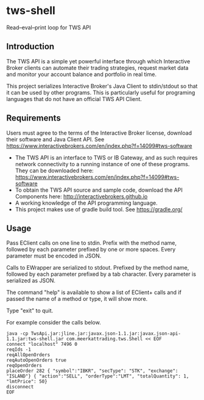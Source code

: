 # tws-shell
Read–eval–print loop for TWS API

Introduction
------------

The TWS API is a simple yet powerful interface through which Interactive Broker clients can automate their trading strategies, request market data and monitor your account balance and portfolio in real time.

This project serializes Interactive Broker's Java Client to stdin/stdout so that it can be used by other programs. This is particularly useful for programing languages that do not have an official TWS API Client.

Requirements
------------

Users must agree to the terms of the Interactive Broker license, download their software and Java Client API.
See https://www.interactivebrokers.com/en/index.php?f=14099#tws-software

* The TWS API is an interface to TWS or IB Gateway, and as such requires network connectivity to a running instance of one of these programs. They can be downloaded here: https://www.interactivebrokers.com/en/index.php?f=14099#tws-software
* To obtain the TWS API source and sample code, download the API Components here: http://interactivebrokers.github.io
* A working knowledge of the API programming language.
* This project makes use of gradle build tool. See https://gradle.org/

Usage
-----

Pass EClient calls on one line to stdin. Prefix with the method name, followed by each parameter prefixed by one or more spaces. Every parameter must be encoded in JSON.

Calls to EWrapper are serialized to stdout. Prefixed by the method name, followed by each parameter prefixed by a tab character. Every parameter is serialized as JSON.

The command "help" is available to show a list of EClient+ calls and if passed the name of a method or type, it will show more.

Type "exit" to quit.

For example consider the calls below.

```
java -cp TwsApi.jar:jline.jar:javax.json-1.1.jar:javax.json-api-1.1.jar:tws-shell.jar com.meerkattrading.tws.Shell << EOF
connect "localhost" 7496 0
reqIds -1
reqAllOpenOrders
reqAutoOpenOrders true
reqOpenOrders
placeOrder 282 { "symbol":"IBKR", "secType": "STK", "exchange": "ISLAND"} { "action":"SELL", "orderType":"LMT", "totalQuantity": 1, "lmtPrice": 50}
disconnect
EOF
```
